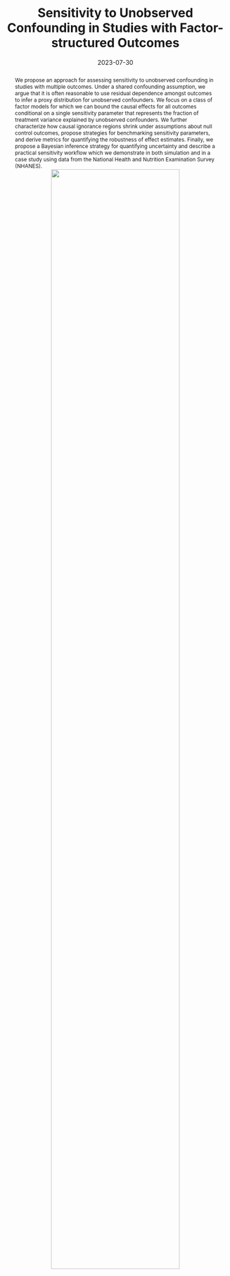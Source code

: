 ---
# Documentation: https://sourcethemes.com/academic/docs/managing-content/

title: Sensitivity to Unobserved Confounding in Studies with Factor-structured Outcomes
subtitle: ''
summary: ''
authors:
- Jiajing Zheng
- Jiaxi Wu
- Alexander D'Amour
- Alexander Franks
tags: []
categories: []
date: '2023-07-30'
lastmod: 2021-05-11T11:55:42-07:00
featured: false
draft: false

# Featured image
# To use, add an image named `featured.jpg/png` to your page's folder.
# Focal points: Smart, Center, TopLeft, Top, TopRight, Left, Right, BottomLeft, Bottom, BottomRight.
image:
  placement: 1
  caption: ""
  focal_point: Bottom
  preview_only: true

# Projects (optional).
#   Associate this post with one or more of your projects.
#   Simply enter your project's folder or file name without extension.
#   E.g. `projects = ["internal-project"]` references `content/project/deep-learning/index.md`.
#   Otherwise, set `projects = []`.
projects: []
publishDate: '2023-05-11T18:58:15.180874Z'
publication_types:
- '0'

abstract: 'We propose an approach for assessing sensitivity to unobserved confounding in studies with multiple outcomes. Under a shared confounding assumption, we argue that it is often reasonable to use residual dependence amongst outcomes to infer a proxy distribution for unobserved confounders. We focus on a class of factor models for which we can bound the causal effects for all outcomes conditional on a single sensitivity parameter that represents the fraction of treatment variance explained by unobserved confounders.  We further characterize how causal ignorance regions shrink under assumptions about null control outcomes, propose strategies for benchmarking sensitivity parameters, and derive metrics for quantifying the robustness of effect estimates. Finally, we propose a Bayesian inference strategy for quantifying uncertainty and describe a practical sensitivity workflow which we demonstrate in both simulation and in a case study using data from the National Health and Nutrition Examination Survey (NHANES).
<center><img src="/img/factor_confounding.png" width="80%" /></center>'

publication: '*Journal of the American Statistical Association*'

# links:
# - name: ""
#   url: ""
url_pdf: 'https://arxiv.org/pdf/2208.06552.pdf'
url_code: 'https://github.com/afranks86/factor-sensitivity'
url_dataset: ''
url_poster: ''
url_project: ''
url_slides: ''
url_source: ''
url_video: ''
---